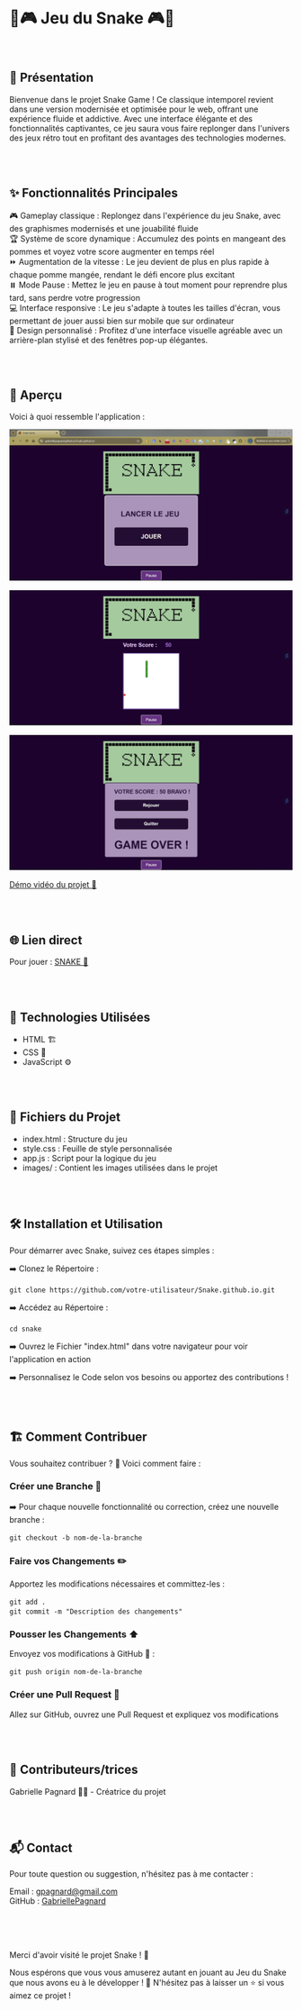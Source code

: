 # 🐍🎮 Jeu du Snake 🎮🐍

<br>

## 📜 Présentation

Bienvenue dans le projet Snake Game ! Ce classique intemporel revient dans une version modernisée et optimisée pour le web, offrant une expérience fluide et addictive. Avec une interface élégante et des fonctionnalités captivantes, ce jeu saura vous faire replonger dans l'univers des jeux rétro tout en profitant des avantages des technologies modernes.     

<br>
<br>

## ✨ Fonctionnalités Principales

🎮 Gameplay classique : Replongez dans l'expérience du jeu Snake, avec des graphismes modernisés et une jouabilité fluide   
🏆 Système de score dynamique : Accumulez des points en mangeant des pommes et voyez votre score augmenter en temps réel   
⏩ Augmentation de la vitesse : Le jeu devient de plus en plus rapide à chaque pomme mangée, rendant le défi encore plus excitant   
⏸️ Mode Pause : Mettez le jeu en pause à tout moment pour reprendre plus tard, sans perdre votre progression   
💻 Interface responsive : Le jeu s'adapte à toutes les tailles d'écran, vous permettant de jouer aussi bien sur mobile que sur ordinateur   
🎨 Design personnalisé : Profitez d'une interface visuelle agréable avec un arrière-plan stylisé et des fenêtres pop-up élégantes.   

<br>
<br>

## 📸 Aperçu

Voici à quoi ressemble l'application :   

![screenshot démarrage](./images/screenshot_demarrage.jpg)   

![screenshot démarrage joueurs](./images/screenshot_jeu.jpg)   

![screenshot jeu en cours](./images/screenshot_fin_jeu.jpg)   

[Démo vidéo du projet 🎥](https://www.youtube.com/watch?v=dOzv-hM1oEQ)

<br>
<br>

## 🌐 Lien direct

Pour jouer : [SNAKE 🐍](https://gabriellepagnard.github.io/Snake.github.io/)   


<br>
<br>

## 🔧 Technologies Utilisées

- HTML 🏗️    
- CSS 🎨   
- JavaScript ⚙️   

<br>
<br>

## 📂 Fichiers du Projet

- index.html : Structure du jeu   
- style.css : Feuille de style personnalisée   
- app.js : Script pour la logique du jeu    
- images/ : Contient les images utilisées dans le projet   

<br>
<br>


## 🛠️ Installation et Utilisation

Pour démarrer avec Snake, suivez ces étapes simples :   

➡️ Clonez le Répertoire :   

`git clone https://github.com/votre-utilisateur/Snake.github.io.git`   

➡️ Accédez au Répertoire :   

`cd snake`   

➡️ Ouvrez le Fichier "index.html" dans votre navigateur pour voir l'application en action   

➡️ Personnalisez le Code selon vos besoins ou apportez des contributions !   

<br>
<br>


## 🏗️ Comment Contribuer

Vous souhaitez contribuer ? 🎉 Voici comment faire :   

### Créer une Branche 🌿

➡️ Pour chaque nouvelle fonctionnalité ou correction, créez une nouvelle branche :   

`git checkout -b nom-de-la-branche`   

### Faire vos Changements ✏️   

Apportez les modifications nécessaires et committez-les :   

`git add .`   
`git commit -m "Description des changements"`   

### Pousser les Changements ⬆️   

Envoyez vos modifications à GitHub 📨 :

`git push origin nom-de-la-branche`   

### Créer une Pull Request 🔄   

Allez sur GitHub, ouvrez une Pull Request et expliquez vos modifications   

<br>
<br>

## 🤝 Contributeurs/trices

Gabrielle Pagnard 🧑‍💻 - Créatrice du projet

<br>
<br>

## 📬 Contact

Pour toute question ou suggestion, n'hésitez pas à me contacter :   

Email : gpagnard@gmail.com   
GitHub : [GabriellePagnard](https://github.com/GabriellePagnard)     

<br>
<br>
<br>

Merci d'avoir visité le projet Snake ! 🚀   

Nous espérons que vous vous amuserez autant en jouant au Jeu du Snake que nous avons eu à le développer ! 🎉 
N'hésitez pas à laisser un ⭐ si vous aimez ce projet !  
